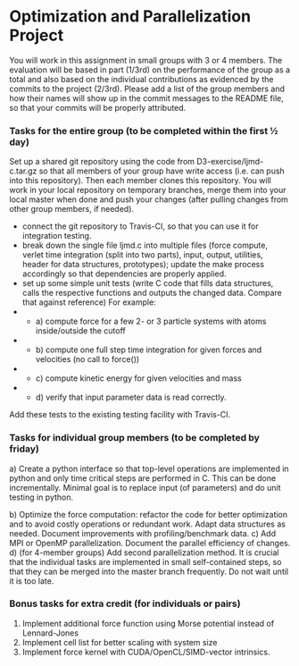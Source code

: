 # Optimization and Parallelization Project

You will work in this assignment in small groups with 3 or 4 members. The evaluation will be based in part (1/3rd) on the performance of the group as a total and also based on the individual contributions as evidenced by the commits to the project (2/3rd). Please add a list of the group members and how their names will show up in the commit messages to the README file, so that your commits will be properly attributed.
### Tasks for the entire group (to be completed within the first 1⁄2 day)
Set up a shared git repository using the code from D3-exercise/ljmd-c.tar.gz so that all members of your group have write access (i.e. can push into this repository). Then each member clones this repository. You will work in your local repository on temporary branches, merge them into your local master when done and push your changes (after pulling changes from other group members, if needed).
- connect the git repository to Travis-CI, so that you can use it for integration testing.
- break down the single file ljmd.c into multiple files (force compute, verlet time integration (split into two parts), input, output, utilities, header for data structures, prototypes); update the make process accordingly so that dependencies are properly applied.
- set up some simple unit tests (write C code that fills data structures, calls the respective functions and outputs the changed data. Compare that against reference) For example:
- * a) compute force for a few 2- or 3 particle systems with atoms inside/outside the cutoff
- * b) compute one full step time integration for given forces and velocities (no call to force())
- * c) compute kinetic energy for given velocities and mass
- * d) verify that input parameter data is read correctly.

Add these tests to the existing testing facility with Travis-CI.
### Tasks for individual group members (to be completed by friday)
a) Create a python interface so that top-level operations are implemented in python and only time critical steps are performed in C. This can be done incrementally. Minimal goal is to replace input (of parameters) and do unit testing in python.

b) Optimize the force computation: refactor the code for better optimization and to avoid costly operations or redundant work. Adapt data structures as needed. Document improvements with profiling/benchmark data.
c) Add MPI or OpenMP parallelization. Document the parallel efficiency of changes.
d) (for 4-member groups) Add second parallelization method.
It is crucial that the individual tasks are implemented in small self-contained steps, so that they can be merged into the master branch frequently. Do not wait until it is too late.
### Bonus tasks for extra credit (for individuals or pairs)
1) Implement additional force function using Morse potential instead of Lennard-Jones
2) Implement cell list for better scaling with system size
3) Implement force kernel with CUDA/OpenCL/SIMD-vector intrinsics.
